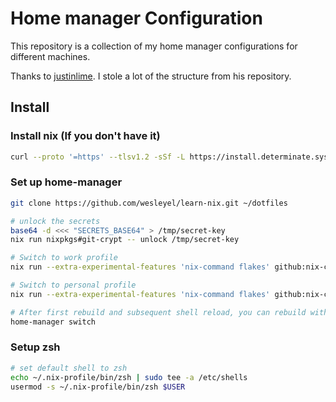 # Home manager Configuration

This repository is a collection of my home manager configurations for different machines.

Thanks to [justinlime](https://github.com/justinlime/dotfiles). I stole a lot of the structure from his repository.

## Install

### Install nix (If you don't have it)

```bash
curl --proto '=https' --tlsv1.2 -sSf -L https://install.determinate.systems/nix | sh -s -- install --determinate
```

### Set up home-manager

```bash
git clone https://github.com/wesleyel/learn-nix.git ~/dotfiles

# unlock the secrets
base64 -d <<< "SECRETS_BASE64" > /tmp/secret-key
nix run nixpkgs#git-crypt -- unlock /tmp/secret-key

# Switch to work profile
nix run --extra-experimental-features 'nix-command flakes' github:nix-community/home-manager -- switch --flake  ~/dotfiles#work.x86_64-linux -b backup --experimental-features 'nix-command flakes'

# Switch to personal profile
nix run --extra-experimental-features 'nix-command flakes' github:nix-community/home-manager -- switch --flake  ~/dotfiles#personal.x86_64-linux -b backup --experimental-features 'nix-command flakes'

# After first rebuild and subsequent shell reload, you can rebuild with the "home-switch" alias instead
home-manager switch
```

### Setup zsh

```bash
# set default shell to zsh
echo ~/.nix-profile/bin/zsh | sudo tee -a /etc/shells
usermod -s ~/.nix-profile/bin/zsh $USER
```

